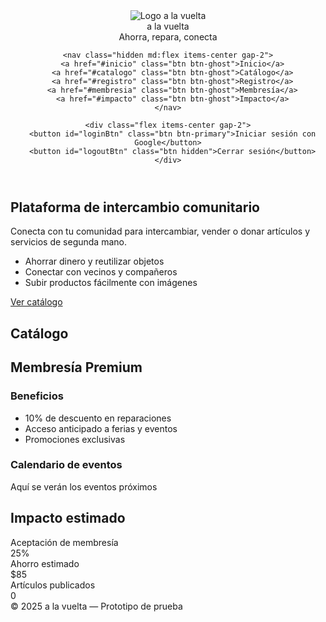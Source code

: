 <!DOCTYPE html>
<html lang="es">
<head>
  <meta charset="UTF-8">
  <meta name="viewport" content="width=device-width, initial-scale=1.0">
  <title>A la Vuelta — Prototipo de prueba</title>
  <script src="https://cdn.tailwindcss.com"></script>
  <style>
    .chip { @apply inline-flex items-center px-2 py-0.5 rounded-full text-xs border; }
    .btn { @apply inline-flex items-center gap-2 px-3 py-2 rounded-xl shadow-sm border bg-white hover:bg-gray-50; }
    .btn-primary { @apply bg-green-600 text-white border-green-700 hover:bg-green-700; }
    .btn-ghost { @apply bg-transparent border-transparent hover:bg-gray-100; }
    .card { @apply bg-white rounded-2xl shadow p-4 border; }
    .input, select, textarea { @apply w-full border rounded-xl px-3 py-2 focus:outline-none focus:ring-2 focus:ring-green-500; }
    .hidden-admin { display: none !important; }
    .hidden { display: none !important; }
  </style>
</head>
<body class="bg-gray-50 text-gray-800">

<!-- Header -->
<header class="bg-white/90 backdrop-blur sticky top-0 z-40 border-b">
  <div class="max-w-6xl mx-auto px-4 py-3 flex items-center justify-between">
    <div class="flex items-center gap-3">
      <img src="https://placehold.co/96x96?text=AV" alt="Logo a la vuelta" class="w-12 h-12 object-contain">
      <div class="leading-tight">
        <div class="font-black text-xl">a la vuelta</div>
        <div class="text-sm text-gray-500">Ahorra, repara, conecta</div>
      </div>
    </div>

    <nav class="hidden md:flex items-center gap-2">
      <a href="#inicio" class="btn btn-ghost">Inicio</a>
      <a href="#catalogo" class="btn btn-ghost">Catálogo</a>
      <a href="#registro" class="btn btn-ghost">Registro</a>
      <a href="#membresia" class="btn btn-ghost">Membresía</a>
      <a href="#impacto" class="btn btn-ghost">Impacto</a>
    </nav>

    <div class="flex items-center gap-2">
      <button id="loginBtn" class="btn btn-primary">Iniciar sesión con Google</button>
      <button id="logoutBtn" class="btn hidden">Cerrar sesión</button>
    </div>
  </div>
</header>

<!-- Hero -->
<section id="inicio" class="max-w-6xl mx-auto px-4 py-10 grid md:grid-cols-2 gap-8">
  <div class="flex flex-col justify-center">
    <h1 class="text-3xl md:text-4xl font-black mb-4 text-green-700">Plataforma de intercambio comunitario</h1>
    <p class="mb-3">Conecta con tu comunidad para intercambiar, vender o donar artículos y servicios de segunda mano.</p>
    <ul class="list-disc list-inside mb-4">
      <li>Ahorrar dinero y reutilizar objetos</li>
      <li>Conectar con vecinos y compañeros</li>
      <li>Subir productos fácilmente con imágenes</li>
    </ul>
    <div class="flex gap-3">
      <a href="#catalogo" class="btn btn-primary">Ver catálogo</a>
    </div>
  </div>
  <div class="aspect-video bg-white rounded-2xl border shadow grid place-items-center p-8">
    <div id="memberCard" class="w-full max-w-md card hidden">
      <div class="flex items-center gap-3 mb-3">
        <img src="https://placehold.co/80x80?text=AV" alt="Logo" class="w-10 h-10 object-contain">
        <div class="font-bold" id="memberName">Socio Demo</div>
      </div>
      <div class="grid grid-cols-2 gap-3 text-sm">
        <div><span class="text-gray-500">Correo</span><div class="font-semibold" id="memberEmail">demo@correo.com</div></div>
        <div><span class="text-gray-500">N.º socio</span><div class="font-semibold">AV-001</div></div>
        <div><span class="text-gray-500">Beneficio</span><div class="font-semibold">10% reparaciones</div></div>
        <div><span class="text-gray-500">Estado</span><div class="font-semibold">Activo</div></div>
      </div>
    </div>
  </div>
</section>

<!-- Catálogo -->
<section id="catalogo" class="max-w-6xl mx-auto px-4 py-10">
  <div class="flex items-center justify-between mb-4">
    <h2 class="text-2xl font-black text-gray-900">Catálogo</h2>
    <button id="addItemBtn" class="btn btn-primary hidden">Añadir artículo</button>
  </div>

  <div class="grid sm:grid-cols-2 md:grid-cols-3 xl:grid-cols-4 gap-5" id="grid"></div>
  <div id="emptyState" class="hidden text-center text-gray-500 mt-8">No hay artículos.</div>
</section>

<!-- Registro / Subida de producto -->
<dialog id="itemModal" class="rounded-2xl p-0 w-full max-w-xl">
  <form method="dialog" class="card !rounded-2xl">
    <div class="flex items-center justify-between mb-4">
      <h3 id="modalTitle" class="text-xl font-black">Nuevo artículo</h3>
      <button class="btn">Cerrar</button>
    </div>
    <div class="grid md:grid-cols-2 gap-4">
      <div>
        <label class="text-sm text-gray-600">Título</label>
        <input id="fTitulo" class="input" required />
      </div>
      <div>
        <label class="text-sm text-gray-600">Estado/condición</label>
        <input id="fEstado" class="input" placeholder="Usado, nuevo, buen estado…" />
      </div>
      <div class="md:col-span-2">
        <label class="text-sm text-gray-600">Descripción</label>
        <textarea id="fDescripcion" class="input" rows="3"></textarea>
      </div>
      <div>
        <label class="text-sm text-gray-600">Precio (USD)</label>
        <input id="fPrecio" type="number" class="input" step="0.01" min="0" />
      </div>
      <div>
        <label class="text-sm text-gray-600">Método</label>
        <select id="fMetodo" class="input">
          <option value="venta">Venta</option>
          <option value="intercambio">Intercambio</option>
          <option value="gratis">Gratis</option>
        </select>
      </div>
      <div>
        <label class="text-sm text-gray-600">URL de foto</label>
        <input type="file" id="fFotoFile" class="input" accept="image/*"/>
      </div>
    </div>
    <div class="mt-5 flex justify-end gap-2">
      <button id="saveItemBtn" type="button" class="btn btn-primary">Guardar</button>
    </div>
  </form>
</dialog>

<!-- Membresía -->
<section id="membresia" class="max-w-6xl mx-auto px-4 py-10">
  <h2 class="text-2xl font-black mb-4">Membresía Premium</h2>
  <div class="grid md:grid-cols-2 gap-6">
    <div class="card">
      <h3 class="font-bold mb-2">Beneficios</h3>
      <ul class="list-disc list-inside space-y-1">
        <li>10% de descuento en reparaciones</li>
        <li>Acceso anticipado a ferias y eventos</li>
        <li>Promociones exclusivas</li>
      </ul>
    </div>
    <div class="card">
      <h3 class="font-bold mb-2">Calendario de eventos</h3>
      <div id="calendar" class="border rounded-xl p-4">Aquí se verán los eventos próximos</div>
    </div>
  </div>
</section>

<!-- Impacto -->
<section id="impacto" class="max-w-6xl mx-auto px-4 py-10">
  <h2 class="text-2xl font-black mb-4">Impacto estimado</h2>
  <div class="grid md:grid-cols-3 gap-4">
    <div class="card text-center">
      <div class="text-sm text-gray-500">Aceptación de membresía</div>
      <div id="kpiAceptacion" class="text-3xl font-black text-green-700">25%</div>
    </div>
    <div class="card text-center">
      <div class="text-sm text-gray-500">Ahorro estimado</div>
      <div id="kpiAhorro" class="text-3xl font-black text-green-700">$85</div>
    </div>
    <div class="card text-center">
      <div class="text-sm text-gray-500">Artículos publicados</div>
      <div id="kpiItems" class="text-3xl font-black text-green-700">0</div>
    </div>
  </div>
</section>

<footer class="border-t bg-white py-6 mt-10">
  <div class="max-w-6xl mx-auto px-4 text-sm text-gray-500 text-center">
    © 2025 a la vuelta — Prototipo de prueba
  </div>
</footer>

<script>
  // ====== Datos ======
  let items = [];
  let user = null;

  const grid = document.getElementById('grid');
  const emptyState = document.getElementById('emptyState');
  const addItemBtn = document.getElementById('addItemBtn');
  const itemModal = document.getElementById('itemModal');
  const fTitulo = document.getElementById('fTitulo');
  const fEstado = document.getElementById('fEstado');
  const fDescripcion = document.getElementById('fDescripcion');
  const fPrecio = document.getElementById('fPrecio');
  const fMetodo = document.getElementById('fMetodo');
  const fFotoFile = document.getElementById('fFotoFile');
  const saveItemBtn = document.getElementById('saveItemBtn');
  const memberCard = document.getElementById('memberCard');
  const memberName = document.getElementById('memberName');
  const memberEmail = document.getElementById('memberEmail');
  const loginBtn = document.getElementById('loginBtn');
  const logoutBtn = document.getElementById('logoutBtn');
  const kpiItems = document.getElementById('kpiItems');

  // ====== Funciones ======
  function renderCatalog(){
    grid.innerHTML = '';
    if(items.length===0){ emptyState.classList.remove('hidden'); kpiItems.textContent = 0; return; }
    emptyState.classList.add('hidden');
    kpiItems.textContent = items.length;
    items.forEach(it=>{
      const div = document.createElement('div');
      div.className='card flex flex-col';
      div.innerHTML=`
        <img src="${it.foto}" alt="${it.titulo}" class="rounded-xl h-40 w-full object-cover mb-3">
        <div class="flex-1">
          <div class="flex items-center justify-between gap-2 mb-1">
            <h3 class="font-bold line-clamp-1">${it.titulo}</h3>
            <span class="chip ${it.metodo==='venta'?'bg-green-100 text-green-700 border-green-300':it.metodo==='intercambio'?'bg-blue-100 text-blue-700 border-blue-300':'bg-gray-100 text-gray-700 border-gray-300'}">${it.metodo.charAt(0).toUpperCase()+it.metodo.slice(1)}</span>
          </div>
          <div class="text-sm text-gray-600 line-clamp-2">${it.descripcion||''}</div>
          <div class="mt-2 font-extrabold text-green-700">${it.precio>0?`$${it.precio}`:'—'}</div>
          <div class="text-xs text-gray-500">${it.estado||''}</div>
        </div>
      `;
      grid.appendChild(div);
    });
  }

  // ====== Simular login Google ======
  loginBtn.addEventListener('click', ()=>{
    user = { name:'Usuario Prueba', email:'prueba@correo.com' };
    memberName.textContent = user.name;
    memberEmail.textContent = user.email;
    memberCard.classList.remove('hidden');
    loginBtn.classList.add('hidden');
    logoutBtn.classList.remove('hidden');
    addItemBtn.classList.remove('hidden');
  });

  logoutBtn.addEventListener('click', ()=>{
    user = null;
    memberCard.classList.add('hidden');
    loginBtn.classList.remove('hidden');
    logoutBtn.classList.add('hidden');
    addItemBtn.classList.add('hidden');
  });

  // ====== Agregar artículo ======
  addItemBtn.addEventListener('click', ()=>{
    fTitulo.value=fEstado.value=fDescripcion.value=fPrecio.value=fMetodo.value='';
    fFotoFile.value='';
    itemModal.showModal();
  });

  saveItemBtn.addEventListener('click', ()=>{
    if(!fTitulo.value){ alert('Título obligatorio'); return; }
    const file = fFotoFile.files[0];
    if(!file){ alert('Selecciona una imagen'); return; }
    const reader = new FileReader();
    reader.onload = function(e){
      items.push({
        titulo: fTitulo.value,
        estado: fEstado.value,
        descripcion: fDescripcion.value,
        precio: Number(fPrecio.value||0),
        metodo: fMetodo.value||'venta',
        foto: e.target.result
      });
      renderCatalog();
      itemModal.close();
    };
    reader.readAsDataURL(file);
  });

  renderCatalog();
</script>

</body>
</html>
